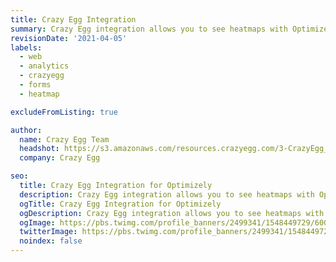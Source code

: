 ```yaml
---
title: Crazy Egg Integration
summary: Crazy Egg integration allows you to see heatmaps with Optimizely data.
revisionDate: '2021-04-05'
labels:
  - web
  - analytics
  - crazyegg
  - forms
  - heatmap

excludeFromListing: true

author:
  name: Crazy Egg Team
  headshot: https://s3.amazonaws.com/resources.crazyegg.com/3-CrazyEgg_Logo.png
  company: Crazy Egg

seo:
  title: Crazy Egg Integration for Optimizely
  description: Crazy Egg integration allows you to see heatmaps with Optimizely data. 
  ogTitle: Crazy Egg Integration for Optimizely
  ogDescription: Crazy Egg integration allows you to see heatmaps with Optimizely data.
  ogImage: https://pbs.twimg.com/profile_banners/2499341/1548449729/600x200
  twitterImage: https://pbs.twimg.com/profile_banners/2499341/1548449729/600x200
  noindex: false
---
```

